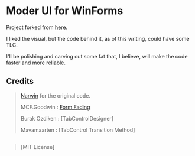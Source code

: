 # Moder UI for WinForms

Project forked from [here][1].

I liked the visual, but the code behind it, as of this writing, could have some TLC.

I'll be polishing and carving out some fat that, I believe, will make the code faster and more reliable.

  [1]: https://github.com/N-a-r-w-i-n/MetroSet-UI

## Credits

> [Narwin][C1] for the original code.
>
>  MCF.Goodwin : [Form Fading][C2]
>
>  Burak Ozdiken : [TabControlDesigner]
>
>  Mavamaarten : [TabControl Transition Method]

  [C1]: https://github.com/N-a-r-w-i-n
  [C2]: https://www.codeproject.com/Articles/30255/C-Fade-Form-Effect-With-the-AnimateWindow-API-Func
  [C3]: https://github.com/PaulStSmith/MetroSet-UI/blob/master/MetroSet%20UI/Design/MetroSetTabControlDesigner.cs
  [C4]: https://github.com/PaulStSmith/MetroSet-UI/blob/29e65d1d2e4d12105f9b9639e9def96af0b93da2/MetroSet%20UI/Controls/MetroSetTabControl.cs#L363-L463

##
>  [MIT License]

